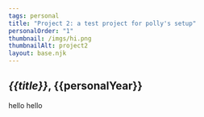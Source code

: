 ```yaml
---
tags: personal
title: "Project 2: a test project for polly's setup"
personalOrder: "1"
thumbnail: /imgs/hi.png
thumbnailAlt: project2
layout: base.njk
---
```


<h2><i>{{title}}</i>, {{personalYear}}</h2>

hello hello